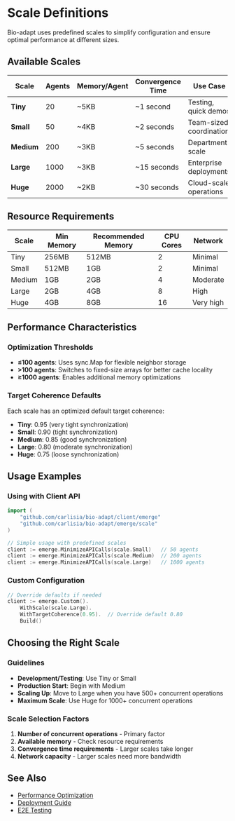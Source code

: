 # Scale Definitions

Bio-adapt uses predefined scales to simplify configuration and ensure optimal performance at different sizes.

## Available Scales

| Scale      | Agents | Memory/Agent | Convergence Time | Use Case                |
| ---------- | ------ | ------------ | ---------------- | ----------------------- |
| **Tiny**   | 20     | ~5KB         | ~1 second        | Testing, quick demos    |
| **Small**  | 50     | ~4KB         | ~2 seconds       | Team-sized coordination |
| **Medium** | 200    | ~3KB         | ~5 seconds       | Department scale        |
| **Large**  | 1000   | ~3KB         | ~15 seconds      | Enterprise deployments  |
| **Huge**   | 2000   | ~2KB         | ~30 seconds      | Cloud-scale operations  |

## Resource Requirements

| Scale  | Min Memory | Recommended Memory | CPU Cores | Network   |
| ------ | ---------- | ------------------ | --------- | --------- |
| Tiny   | 256MB      | 512MB              | 2         | Minimal   |
| Small  | 512MB      | 1GB                | 2         | Minimal   |
| Medium | 1GB        | 2GB                | 4         | Moderate  |
| Large  | 2GB        | 4GB                | 8         | High      |
| Huge   | 4GB        | 8GB                | 16        | Very high |

## Performance Characteristics

### Optimization Thresholds

- **≤100 agents**: Uses sync.Map for flexible neighbor storage
- **>100 agents**: Switches to fixed-size arrays for better cache locality
- **≥1000 agents**: Enables additional memory optimizations

### Target Coherence Defaults

Each scale has an optimized default target coherence:

- **Tiny**: 0.95 (very tight synchronization)
- **Small**: 0.90 (tight synchronization)
- **Medium**: 0.85 (good synchronization)
- **Large**: 0.80 (moderate synchronization)
- **Huge**: 0.75 (loose synchronization)

## Usage Examples

### Using with Client API

```go
import (
    "github.com/carlisia/bio-adapt/client/emerge"
    "github.com/carlisia/bio-adapt/emerge/scale"
)

// Simple usage with predefined scales
client := emerge.MinimizeAPICalls(scale.Small)   // 50 agents
client := emerge.MinimizeAPICalls(scale.Medium)  // 200 agents
client := emerge.MinimizeAPICalls(scale.Large)   // 1000 agents
```

### Custom Configuration

```go
// Override defaults if needed
client := emerge.Custom().
    WithScale(scale.Large).
    WithTargetCoherence(0.95).  // Override default 0.80
    Build()
```

## Choosing the Right Scale

### Guidelines

- **Development/Testing**: Use Tiny or Small
- **Production Start**: Begin with Medium
- **Scaling Up**: Move to Large when you have 500+ concurrent operations
- **Maximum Scale**: Use Huge for 1000+ concurrent operations

### Scale Selection Factors

1. **Number of concurrent operations** - Primary factor
2. **Available memory** - Check resource requirements
3. **Convergence time requirements** - Larger scales take longer
4. **Network capacity** - Larger scales need more bandwidth

## See Also

- [Performance Optimization](emerge/optimization.md)
- [Deployment Guide](deployment.md)
- [E2E Testing](testing/e2e.md)
